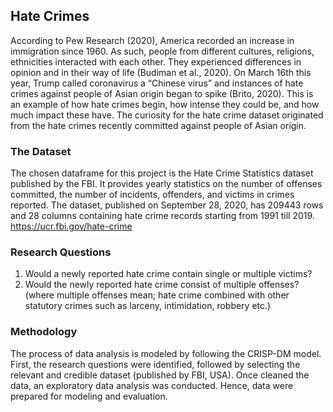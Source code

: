 ## Hate Crimes
According to Pew Research (2020), America recorded an increase in immigration since 1960. 
As such, people from different cultures, religions, ethnicities interacted with each other.
They experienced differences in opinion and in their way of life (Budiman et al., 2020). 
On March 16th this year, Trump called coronavirus a “Chinese virus” and instances of hate crimes against people of Asian origin began to spike (Brito, 2020). This is an example of how hate crimes begin, how intense they could be, and how much impact these have. The curiosity for the hate crime dataset originated from the hate crimes recently committed against people of Asian origin.

### The Dataset
The chosen dataframe for this project is the Hate Crime Statistics dataset published by the FBI. It provides yearly statistics on the number of offenses committed, the number of incidents, offenders, and victims in crimes reported. The dataset, published on September 28, 2020, has 209443 rows and 28 columns containing hate crime records starting from 1991 till 2019. https://ucr.fbi.gov/hate-crime

### Research Questions

1. Would a newly reported hate crime contain single or multiple victims? 
2. Would the newly reported hate crime consist of multiple offenses? (where multiple offenses mean; hate crime combined with other statutory crimes such as larceny, intimidation, robbery etc.)

### Methodology 
The process of data analysis is modeled by following the CRISP-DM model. First, the research questions were identified, followed by selecting the relevant and credible dataset (published by FBI, USA). Once cleaned the data, an exploratory data analysis was conducted. Hence, data were prepared for modeling and evaluation.  
